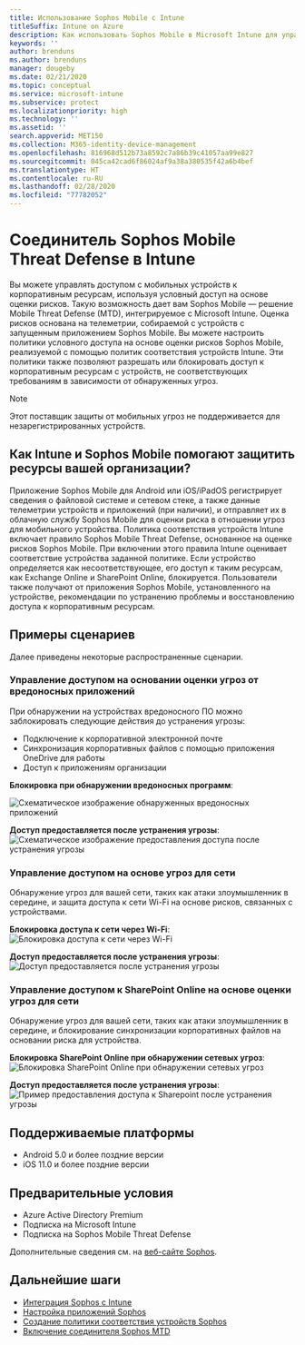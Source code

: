 ```yaml
---
title: Использование Sophos Mobile с Intune
titleSuffix: Intune on Azure
description: Как использовать Sophos Mobile в Microsoft Intune для управления доступом к корпоративным ресурсам с мобильных устройств.
keywords: ''
author: brenduns
ms.author: brenduns
manager: dougeby
ms.date: 02/21/2020
ms.topic: conceptual
ms.service: microsoft-intune
ms.subservice: protect
ms.localizationpriority: high
ms.technology: ''
ms.assetid: ''
search.appverid: MET150
ms.collection: M365-identity-device-management
ms.openlocfilehash: 816968d512b73a8592c7a86b39c41057aa99e827
ms.sourcegitcommit: 045ca42cad6f86024af9a38a380535f42a6b4bef
ms.translationtype: HT
ms.contentlocale: ru-RU
ms.lasthandoff: 02/28/2020
ms.locfileid: "77782052"
---
```

# <a name="sophos-mobile-threat-defense-connector-with-intune"></a>Соединитель Sophos Mobile Threat Defense в Intune
Вы можете управлять доступом с мобильных устройств к корпоративным ресурсам, используя условный доступ на основе оценки рисков. Такую возможность дает вам Sophos Mobile — решение Mobile Threat Defense (MTD), интегрируемое с Microsoft Intune. Оценка рисков основана на телеметрии, собираемой с устройств с запущенным приложением Sophos Mobile.
Вы можете настроить политики условного доступа на основе оценки рисков Sophos Mobile, реализуемой с помощью политик соответствия устройств Intune. Эти политики также позволяют разрешать или блокировать доступ к корпоративным ресурсам с устройств, не соответствующих требованиям в зависимости от обнаруженных угроз.

> [!NOTE]
> Этот поставщик защиты от мобильных угроз не поддерживается для незарегистрированных устройств.

## <a name="how-do-intune-and-sophos-mobile-help-protect-your-company-resources"></a>Как Intune и Sophos Mobile помогают защитить ресурсы вашей организации?
Приложение Sophos Mobile для Android или iOS/iPadOS регистрирует сведения о файловой системе и сетевом стеке, а также данные телеметрии устройств и приложений (при наличии), и отправляет их в облачную службу Sophos Mobile для оценки риска в отношении угроз для мобильного устройства.
Политика соответствия устройств Intune включает правило Sophos Mobile Threat Defense, основанное на оценке рисков Sophos Mobile. При включении этого правила Intune оценивает соответствие устройства заданной политике. Если устройство определяется как несоответствующее, его доступ к таким ресурсам, как Exchange Online и SharePoint Online, блокируется. Пользователи также получают от приложения Sophos Mobile, установленного на устройстве, рекомендации по устранению проблемы и восстановлению доступа к корпоративным ресурсам.  

## <a name="sample-scenarios"></a>Примеры сценариев
Далее приведены некоторые распространенные сценарии.  
### <a name="control-access-based-on-threats-from-malicious-apps"></a>Управление доступом на основании оценки угроз от вредоносных приложений
При обнаружении на устройствах вредоносного ПО можно заблокировать следующие действия до устранения угрозы:
- Подключение к корпоративной электронной почте
- Синхронизация корпоративных файлов с помощью приложения OneDrive для работы
- Доступ к приложениям организации

**Блокировка при обнаружении вредоносных программ**:
 
![Схематическое изображение обнаруженных вредоносных приложений](./media/sophos-mtd-connector/sophos_malicious_apps_blocked.png)  

**Доступ предоставляется после устранения угрозы**:  
![Схематическое изображение предоставления доступа после устранения угрозы](./media/sophos-mtd-connector/sophos_malicious_apps_unblocked.png)

### <a name="control-access-based-on-threat-to-network"></a>Управление доступом на основе угроз для сети  
Обнаружение угроз для вашей сети, таких как атаки злоумышленник в середине, и защита доступа к сети Wi-Fi на основе рисков, связанных с устройствами.  

**Блокировка доступа к сети через Wi-Fi**:  
![Блокировка доступа к сети через Wi-Fi](./media/sophos-mtd-connector/sophos_network_wifi_blocked.png)

**Доступ предоставляется после устранения угрозы**:   
![Доступ предоставляется после устранения угрозы](./media/sophos-mtd-connector/sophos_network_wifi_unblocked.png)  

### <a name="control-access-to-sharepoint-online-based-on-threat-to-network"></a>Управление доступом к SharePoint Online на основе оценки угроз для сети  
Обнаружение угроз для вашей сети, таких как атаки злоумышленник в середине, и блокирование синхронизации корпоративных файлов на основании риска для устройства.  

**Блокировка SharePoint Online при обнаружении сетевых угроз**:   
![Блокировка SharePoint Online при обнаружении сетевых угроз](./media/sophos-mtd-connector/sophos_network_spo_blocked.png)  

**Доступ предоставляется после устранения угрозы**:  
![Пример предоставления доступа к Sharepoint после устранения угрозы](./media/sophos-mtd-connector/sophos_network_spo_unblocked.png)  

## <a name="supported-platforms"></a>Поддерживаемые платформы  
- Android 5.0 и более поздние версии
- iOS 11.0 и более поздние версии

## <a name="prerequisites"></a>Предварительные условия  
- Azure Active Directory Premium
- Подписка на Microsoft Intune 
- Подписка на Sophos Mobile Threat Defense

Дополнительные сведения см. на [веб-сайте Sophos](https://www.sophos.com/en-us/products/mobile-control.aspx).

## <a name="next-steps"></a>Дальнейшие шаги  
- [Интеграция Sophos с Intune](sophos-mtd-connector-integration.md)
- [Настройка приложений Sophos](mtd-apps-ios-app-configuration-policy-add-assign.md)
- [Создание политики соответствия устройств Sophos](mtd-device-compliance-policy-create.md)
- [Включение соединителя Sophos MTD](mtd-connector-enable.md)
